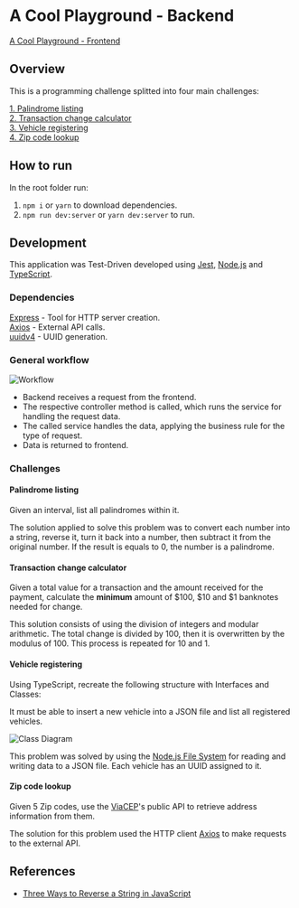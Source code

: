 # A Cool Playground - Backend

[A Cool Playground - Frontend](https://github.com/MateusPevidor/acoolplayground-frontend)

## Overview
This is a programming challenge splitted into four main challenges:

[1. Palindrome listing](#palindrome-listing)<br>
[2. Transaction change calculator](#transaction-change-calculator)<br>
[3. Vehicle registering](#vehicle-registering)<br>
[4. Zip code lookup](#zip-code-lookup)

## How to run
In the root folder run:

1. ``npm i`` or ``yarn`` to download dependencies.<br>
2. ``npm run dev:server`` or ``yarn dev:server`` to run.

## Development
This application was Test-Driven developed using [Jest](https://jestjs.io/), [Node.js](https://nodejs.org/) and [TypeScript](https://www.typescriptlang.org/).

### Dependencies
[Express](https://www.npmjs.com/package/express) - Tool for HTTP server creation.<br>
[Axios](https://www.npmjs.com/package/axios) - External API calls.<br>
[uuidv4](https://www.npmjs.com/package/axios) - UUID generation.

### General workflow
![Workflow](https://i.imgur.com/2oaQE34.png)
- Backend receives a request from the frontend.
- The respective controller method is called, which runs the service for handling the request data.
- The called service handles the data, applying the business rule for the type of request.
- Data is returned to frontend.

### Challenges
#### Palindrome listing
Given an interval, list all palindromes within it.

The solution applied to solve this problem was to convert each number into a string, reverse it, turn it back into a number, then subtract it from the original number. If the result is equals to 0, the number is a palindrome.

#### Transaction change calculator
Given a total value for a transaction and the amount received for the payment, calculate the **minimum** amount of $100, $10 and $1 banknotes needed for change.

This solution consists of using the division of integers and modular arithmetic. The total change is divided by 100, then it is overwritten by the modulus of 100. This process is repeated for 10 and 1.

#### Vehicle registering
Using TypeScript, recreate the following structure with Interfaces and Classes:

It must be able to insert a new vehicle into a JSON file and list all registered vehicles.

![Class Diagram](https://imgur.com/RdubdLc.png)

This problem was solved by using the [Node.js File System](https://nodejs.org/api/fs.html) for reading and writing data to a JSON file. Each vehicle has an UUID assigned to it.

#### Zip code lookup
Given 5 Zip codes, use the [ViaCEP](https://viacep.com.br/)'s public API to retrieve address information from them.

The solution for this problem used the HTTP client [Axios](https://www.npmjs.com/package/axios) to make requests to the external API.

## References
- [Three Ways to Reverse a String in JavaScript](https://www.freecodecamp.org/news/how-to-reverse-a-string-in-javascript-in-3-different-ways-75e4763c68cb/)
